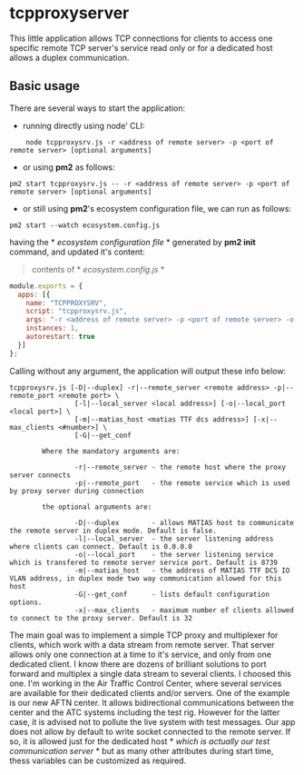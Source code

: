 # tcpproxyserver
This little application allows TCP connections for clients to access one specific remote TCP server's service read only or for a dedicated host allows a duplex communication.

## Basic usage

There are several ways to start the application:

- running directly using node' CLI:

```
    node tcpproxysrv.js -r <address of remote server> -p <port of remote server> [optional arguments]
```

- or using **pm2** as follows:

```
pm2 start tcpproxysrv.js -- -r <address of remote server> -p <port of remote server> [optional arguments]
```

- or still using **pm2**'s ecosystem configuration file, we can run as follows:

```
pm2 start --watch ecosystem.config.js
```
having the * *ecosystem configuration file* * generated by **pm2 init** command, and updated it's content:

> contents of * *ecosystem.config.js* *
```javascript
module.exports = {
  apps: [{
    name: "TCPPROXYSRV",
    script: "tcpproxysrv.js",
    args: "-r <address of remote server> -p <port of remote server> -o <listening port> -x <maximum number of clients>",
    instances: 1,
    autorestart: true
  }]
};
```

Calling without any argument, the application will output these info below:

```
tcpproxysrv.js [-D|--duplex] -r|--remote_server <remote address> -p|--remote_port <remote port> \
                [-l|--local_server <local address>] [-o|--local_port <local port>] \
                [-m|--matias_host <matias TTF dcs address>] [-x|--max_clients <#number>] \
                [-G|--get_conf
                
        Where the mandatory arguments are:

                -r|--remote_server - the remote host where the proxy server connects
                -p|--remote_port   - the remote service which is used by proxy server during connection

        the optional arguments are:

                -D|--duplex        - allows MATIAS host to communicate the remote server in duplex mode. Default is false.
                -l|--local_server  - the server listening address where clients can connect. Default is 0.0.0.0
                -o|--local_port    - the server listening service which is transfered to remote server service port. Default is 8739
                -m|--matias_host   - the address of MATIAS TTF DCS IO VLAN address, in duplex mode two way communication allowed for this host
                -G|--get_conf      - lists default configuration options.
                -x|--max_clients   - maximum number of clients allowed to connect to the proxy server. Default is 32
```

The main goal was to implement a simple TCP proxy and multiplexer for clients, which work with a data stream from remote server. That server allows only one connection at a time to it's service, and only from one dedicated client. I know there are dozens of brilliant solutions to port forward and multiplex a single data stream to several clients. I choosed this one. I'm working in the Air Traffic Control Center, where several services are available for their dedicated clients and/or servers. One of the example is our new AFTN center. It allows bidirectional communications between the center and the ATC systems including the test rig. However for the latter case, it is advised not to pollute the live system with test messages. Our app does not allow by default to write socket connected to the remote server. If so, it is allowed just for the dedicated host * *which is actually our test communication server* * but as many other attributes during start time, thess variables can be customized as required.
